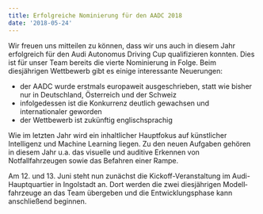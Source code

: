 ```yaml
---
title: Erfolgreiche Nominierung für den AADC 2018
date: '2018-05-24'
---
```


Wir freuen uns mitteilen zu können, dass wir uns auch in diesem Jahr erfolgreich für den Audi Autonomus Driving Cup qualifizieren konnten. Dies ist für unser Team bereits die vierte Nominierung in Folge. Beim diesjährigen Wettbewerb gibt es einige interessante Neuerungen:

- der AADC wurde erstmals europaweit ausgeschrieben, statt wie bisher nur in Deutschland, Österreich und der Schweiz
- infolgedessen ist die Konkurrenz deutlich gewachsen und internationaler geworden
- der Wettbewerb ist zukünftig englischsprachig

Wie im letzten Jahr wird ein inhaltlicher Hauptfokus auf künstlicher Intelligenz und Machine Learning liegen. Zu den neuen Aufgaben gehören in diesem Jahr u.a. das visuelle und auditive Erkennen von Notfallfahrzeugen sowie das Befahren einer Rampe.

Am 12. und 13. Juni steht nun zunächst die Kickoff-Veranstaltung im Audi-Hauptquartier in Ingolstadt an. Dort werden die zwei diesjährigen Modell&shy;fahrzeuge an das Team übergeben und die Entwicklungsphase kann anschließend beginnen.
